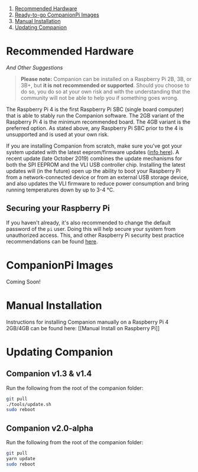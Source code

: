 1. [Recommended Hardware](https://github.com/bitfocus/companion/wiki/Raspberry-Pi#recommended-hardware)
2. [Ready-to-go CompanionPi Images](https://github.com/bitfocus/companion/wiki/Raspberry-Pi#companionpi-images)
3. [Manual Installation](https://github.com/bitfocus/companion/wiki/Raspberry-Pi#scratch-installation)
4. [Updating Companion](https://github.com/bitfocus/companion/wiki/Raspberry-Pi#updating-companion)

# Recommended Hardware
_And Other Suggestions_
> **Please note:** Companion can be installed on a Raspberry Pi 2B, 3B, or 3B+, but **it is not recommended or supported**. Should you choose to do so, you do so at your own risk and with the understanding that the community will not be able to help you if something goes wrong.

The Raspberry Pi 4 is the first Raspberry Pi SBC (single board computer) that is able to stably run the Companion software. The 2GB variant of the Raspberry Pi 4 is the minimum recommended board. The  4GB variant is the preferred option. As stated above, any Raspberry Pi SBC prior to the 4 is unsupported and is used at your own risk.

If you are installing Companion from scratch, make sure you've got your system updated with the latest eeprom/firmware updates ([info here](https://www.raspberrypi.org/forums/viewtopic.php?t=255001)). A recent update (late October 2019) combines the update mechanisms for both the SPI EEPROM and the VLI USB controller chip. Installing the latest updates will (in the future) open up the ability to boot your Raspberry Pi from a network-connected device or from an external USB storage device, and also updates the VLI firmware to reduce power consumption and bring running temperatures down by up to 3-4 °C.

## Securing your Raspberry Pi
If you haven't already, it's also recommended to change the default password of the `pi` user. Doing this will help secure your system from unauthorized access. This, and other Raspberry Pi security best practice recommendations can be found [here](https://www.raspberrypi.org/documentation/configuration/security.md).

# CompanionPi Images
Coming Soon!

# Manual Installation
Instructions for installing Companion manually on a Raspberry Pi 4 2GB/4GB can be found here: [[Manual Install on Raspberry Pi]]

# Updating Companion
## Companion v1.3 & v1.4
Run the following from the root of the companion folder:
```bash
git pull
./tools/update.sh
sudo reboot
```
## Companion v2.0-alpha
Run the following from the root of the companion folder:
```bash
git pull
yarn update
sudo reboot
```